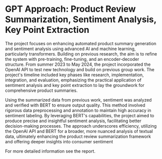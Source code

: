 # GPT Approach: Product Review Summarization, Sentiment Analysis, Key Point Extraction

The project focuses on enhancing automated product summary generation and sentiment analysis using advanced AI and machine learning, particularly transformers. Building on previous research, the aim is to refine the system with pre-training, fine-tuning, and an encoder-decoder structure. From summer 2023 to May 2024, the project incorporated the OpenAI API to test new technology and build on previous group work. The project's timeline included key phases like research, implementation, integration, and evaluation, emphasizing the practical application of sentiment analysis and key point extraction to lay the groundwork for comprehensive product summaries. 

Using the summarized data from previous work, sentiment was analyzed and verified with BERT to ensure output quality. This method involved rigorous data preprocessing and annotation to maintain high accuracy in sentiment labeling. By leveraging BERT's capabilities, the project aimed to produce precise and insightful sentiment analysis, facilitating better decision-making processes. The approach underscores efficiency, utilizing the OpenAI API and BERT for a broader, more nuanced analysis of textual data, ultimately enhancing the product review summarization framework and offering deeper insights into consumer sentiment


For more detailed information see the report.
